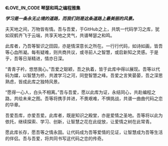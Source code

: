 **《LOVE_IN_CODE  琴瑟和鸣之编程雅集**

***学习是一条永无止境的道路，而我们则是这条道路上最美丽的风景。***

夫天地之间，万物皆有情。吾与吾爱，于GitHub之上，共筑一代码学习之库，犹如双鹤齐飞于云端，共享天地之灵气，共谱琴瑟之和鸣。

此库者，乃吾等智识之田园，亦是情深意长之所在。一行行代码，如诗如画，皆吾等心血所凝。每有疑难，则共商共议，或寻前人之智慧，或启新知之灵感。于是乎，吾等日渐精进，情亦日深。

“青青子衿，悠悠我心。”吾爱之聪颖，吾之执着，皆于此库中得以展现。吾等以代码为媒，以智慧为桥，共渡学习之河，同登智慧之峰。吾爱之言笑晏晏，吾之深思熟虑，皆成此库之独特风景。

“愿得一心人，白头不相离。”吾与吾爱，愿以此库为证，永结同心，共赴编程之路，共绘未来之图。吾等将携手并进，不畏艰难，不惧挑战，共谱一曲曲代码之恋的华章。

吾爱吾库，亦爱吾爱。此库者，既是知识之殿堂，亦是爱情之圣地。吾等将以此为依托，继续探索、学习、创新，让智慧之花在此绽放，让爱情之树在此常青。

愿此库长存，愿吾等之情永固。让代码成为吾等爱情的见证，让智慧成为吾等生活的伴侣。吾与吾爱，将共同书写这代码之恋的传奇。


